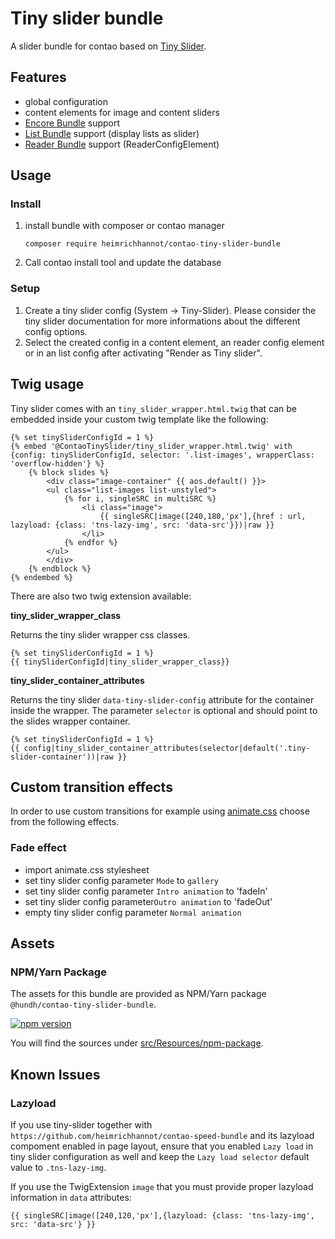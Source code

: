 # Tiny slider bundle

A slider bundle for contao based on [Tiny Slider](https://github.com/ganlanyuan/tiny-slider).

## Features
* global configuration
* content elements for image and content sliders
* [Encore Bundle](https://github.com/heimrichhannot/contao-encore-bundle) support
* [List Bundle](https://github.com/heimrichhannot/contao-list-bundle) support (display lists as slider)
* [Reader Bundle](https://github.com/heimrichhannot/contao-reader-bundle) support (ReaderConfigElement)


## Usage

### Install
1. install bundle with composer or contao manager

    ```
    composer require heimrichhannot/contao-tiny-slider-bundle
    ```
1. Call contao install tool and update the database

### Setup
1. Create a tiny slider config (System -> Tiny-Slider). Please consider the tiny slider documentation for more informations about the different config options.
1. Select the created config in a content element, an reader config element or in an list config after activating "Render as Tiny slider".


## Twig usage

Tiny slider comes with an `tiny_slider_wrapper.html.twig` that can be embedded inside your custom twig template like the following:

```
{% set tinySliderConfigId = 1 %}
{% embed '@ContaoTinySlider/tiny_slider_wrapper.html.twig' with {config: tinySliderConfigId, selector: '.list-images', wrapperClass: 'overflow-hidden'} %}
    {% block slides %}
        <div class="image-container" {{ aos.default() }}>
        <ul class="list-images list-unstyled">
            {% for i, singleSRC in multiSRC %}
                <li class="image">
                    {{ singleSRC|image([240,180,'px'],{href : url, lazyload: {class: 'tns-lazy-img', src: 'data-src'}})|raw }}
                </li>
            {% endfor %}
        </ul>
        </div>
    {% endblock %}
{% endembed %}
```

There are also two twig extension available:

**tiny_slider_wrapper_class**

Returns the tiny slider wrapper css classes.

```
{% set tinySliderConfigId = 1 %}
{{ tinySliderConfigId|tiny_slider_wrapper_class}}
```

**tiny_slider_container_attributes**

Returns the tiny slider `data-tiny-slider-config` attribute for the container inside the wrapper. The parameter `selector` is optional and should point to the slides wrapper container. 

```
{% set tinySliderConfigId = 1 %}
{{ config|tiny_slider_container_attributes(selector|default('.tiny-slider-container'))|raw }}
```

## Custom transition effects

In order to use custom transitions for example using [animate.css](https://daneden.github.io/animate.css/) choose from the following effects.

### Fade effect

- import animate.css stylesheet
- set tiny slider config parameter `Mode` to `gallery`
- set tiny slider config parameter `Intro animation` to 'fadeIn'
- set tiny slider config parameter`Outro animation` to 'fadeOut'
- empty tiny slider config parameter `Normal animation`


## Assets

### NPM/Yarn Package

The assets for this bundle are provided as NPM/Yarn package `@hundh/contao-tiny-slider-bundle`. 

[![npm version](https://badge.fury.io/js/%40hundh%2Fcontao-tiny-slider-bundle.svg)](https://badge.fury.io/js/%40hundh%2Fcontao-tiny-slider-bundle)

You will find the sources under [src/Resources/npm-package](src/Resources/npm-package).

## Known Issues

### Lazyload

If you use tiny-slider together with `https://github.com/heimrichhannot/contao-speed-bundle` and its lazyload compoment enabled in page layout, ensure that you enabled `Lazy load` in tiny slider configuration as well and keep the `Lazy load selector` default value to `.tns-lazy-img`.

If you use the TwigExtension `image` that you must provide proper lazyload information in `data` attributes:

```
{{ singleSRC|image([240,120,'px'],{lazyload: {class: 'tns-lazy-img', src: 'data-src'} }}
```
